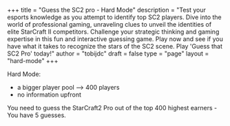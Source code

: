 +++
title = "Guess the SC2 pro - Hard Mode"
description = "Test your esports knowledge as you attempt to identify top SC2 players. Dive into the world of professional gaming, unraveling clues to unveil the identities of elite StarCraft II competitors. Challenge your strategic thinking and gaming expertise in this fun and interactive guessing game. Play now and see if you have what it takes to recognize the stars of the SC2 scene. Play 'Guess that SC2 Pro' today!"
author = "tobijdc"
draft = false
type = "page"
layout = "hard-mode"
+++

Hard Mode:
 - a bigger player pool --> 400 players
 - no information upfront

You need to guess the  StarCraft2 Pro out of the top 400 highest earners - You have 5 guesses.

